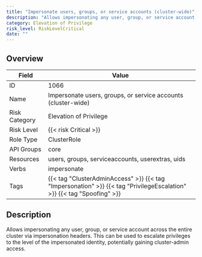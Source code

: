 ```yaml
---
title: "Impersonate users, groups, or service accounts (cluster-wide)"
description: "Allows impersonating any user, group, or service account across the entire cluster via impersonation headers. This can be used to escalate privileges to the level of the impersonated identity, potentially gaining cluster-admin access."
category: Elevation of Privilege
risk_level: RiskLevelCritical
date: ""
---
```


## Overview

| Field         | Value                                                                                                                 |
| ------------- | --------------------------------------------------------------------------------------------------------------------- |
| ID            | 1066                                                                                                                  |
| Name          | Impersonate users, groups, or service accounts (cluster-wide)                                                         |
| Risk Category | Elevation of Privilege                                                                                                |
| Risk Level    | {{< risk Critical >}}                                                                                                 |
| Role Type     | ClusterRole                                                                                                           |
| API Groups    | core                                                                                                                  |
| Resources     | users, groups, serviceaccounts, userextras, uids                                                                      |
| Verbs         | impersonate                                                                                                           |
| Tags          | {{< tag "ClusterAdminAccess" >}} {{< tag "Impersonation" >}} {{< tag "PrivilegeEscalation" >}} {{< tag "Spoofing" >}} |

## Description

Allows impersonating any user, group, or service account across the entire cluster via impersonation headers. This can be used to escalate privileges to the level of the impersonated identity, potentially gaining cluster-admin access.
